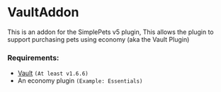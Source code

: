# VaultAddon
This is an addon for the SimplePets v5 plugin, This allows the plugin to support purchasing pets using economy (aka the Vault Plugin) 

### Requirements:
- [Vault](https://www.spigotmc.org/resources/34315/) `(At least v1.6.6)`
- An economy plugin `(Example: Essentials)`